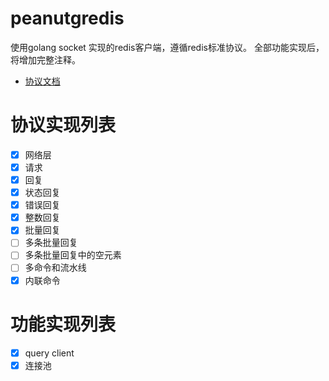 # peanutgredis

使用golang socket 实现的redis客户端，遵循redis标准协议。
全部功能实现后，将增加完整注释。

- [协议文档](http://redisdoc.com/topic/protocol.html#id8)
# 协议实现列表
- [x] 网络层
- [x] 请求
- [x] 回复
- [x] 状态回复
- [x] 错误回复
- [x] 整数回复
- [x] 批量回复
- [ ] 多条批量回复
- [ ] 多条批量回复中的空元素
- [ ] 多命令和流水线
- [x] 内联命令
# 功能实现列表
- [x] query client
- [x] 连接池
